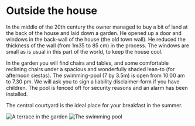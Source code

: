 # Outside the house

In the middle of the 20th century the owner managed to buy a bit of land at the back of the house and laid down a garden. He opened up a door and windows in the back-wall of the house (the old town wall). He reduced the thickness of the wall (from 1m35 to 85 cm) in the process. The windows are small as is usual in this part of the world, to keep the house cool. 

In the garden you will find chairs and tables, and some comfortable reclining chairs under a spacious and wonderfully shaded lean-to (for afternoon siestas).
The swimming-pool (7 by 3.5m) is open from 10.00 am to 7.30 pm. We will ask you to sign a liability disclaimer-form if you have children. The pool is fenced off for security reasons and an alarm has been installed.

The central courtyard is the ideal place for your breakfast in the summer.

![A terrace in the garden](/images/exterieur.jpg)
![The swimming pool](/images/exterieur-detail.jpg)